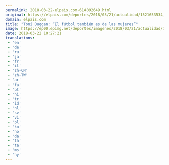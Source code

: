 ```yaml
---
permalink: 2018-03-22-elpais.com-614092649.html
original: https://elpais.com/deportes/2018/03/21/actualidad/1521653534_409724.html#?ref=rss&format=simple&link=link
domain: elpais.com
title: "Toni Duggan: “El fútbol también es de las mujeres”"
image: https://ep00.epimg.net/deportes/imagenes/2018/03/21/actualidad/1521653534_409724_1521654466_rrss_normal.jpg
date: 2018-03-22 10:27:21
translations: 
 - 'en'
 - 'de'
 - 'ru'
 - 'ja'
 - 'fr'
 - 'it'
 - 'zh-CN'
 - 'zh-TW'
 - 'ar'
 - 'fa'
 - 'pt'
 - 'hi'
 - 'tr'
 - 'id'
 - 'nl'
 - 'sv'
 - 'vi'
 - 'pl'
 - 'ko'
 - 'no'
 - 'da'
 - 'th'
 - 'ta'
 - 'ms'
 - 'hy'
---
```


